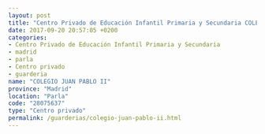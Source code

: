 ```yaml
---
layout: post
title: "Centro Privado de Educación Infantil Primaria y Secundaria COLEGIO JUAN PABLO II"
date: 2017-09-20 20:57:05 +0200
categories:
- Centro Privado de Educación Infantil Primaria y Secundaria
- madrid
- parla
- Centro privado
- guarderia
name: "COLEGIO JUAN PABLO II"
province: "Madrid"
location: "Parla"
code: "28075637"
type: "Centro privado"
permalink: /guarderias/colegio-juan-pablo-ii.html
---
```

